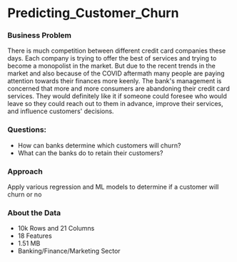 # Predicting_Customer_Churn

### Business Problem
There is much competition between different credit card companies these days. Each company is trying to offer the best of services and trying to become a monopolist in the market. But due to the recent trends in the market and also because of the COVID aftermath many people are paying attention towards their finances more keenly. The bank's management is concerned that more and more consumers are abandoning their credit card services. They would definitely like it if someone could foresee who would leave so they could reach out to them in advance, improve their services, and influence customers' decisions.

### Questions: 

- How can banks determine which customers will churn?
- What can the banks do to retain their customers?

### Approach
Apply various regression and ML models to determine if a customer will churn or no

### About the Data
- 10k Rows and 21 Columns
- 18 Features
- 1.51 MB
- Banking/Finance/Marketing Sector

